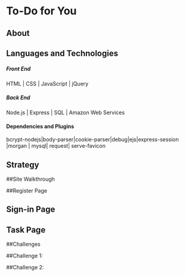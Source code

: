 # To-Do for You

## About




## Languages and Technologies


##### Front End

HTML |  CSS | JavaScript | jQuery 

##### Back End

 Node.js | Express | SQL | Amazon Web Services

#### Dependencies and Plugins
 bcrypt-nodejs|body-parser|cookie-parser|debug|ejs|express-session |morgan | mysql| request|
 serve-favicon

## Strategy





##Site Walkthrough






##Register Page





## Sign-in Page


## Task Page


##Challenges

##Challenge 1:



##Challenge 2:



